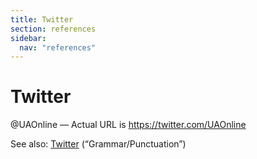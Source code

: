 ```yaml
---
title: Twitter
section: references
sidebar:
  nav: "references"
---
```

# Twitter

@UAOnline — Actual URL is https://twitter.com/UAOnline

See also: [Twitter](../twitter) (“Grammar/Punctuation”)

